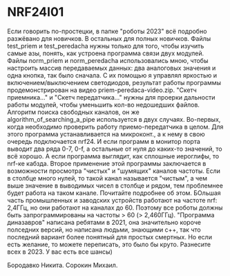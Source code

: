 # NRF24l01
Если говорить по-простецки, в папке "роботы 2023" всё подробно разжёвано для новичков. В остальных для полных новичков.
Файлы test_priem и test_peredacha нужны только для того, чтобы изучить самые азы, понять, как устроена программа связи двух модулей.
Файлы norm_priem и norm_peredacha использовались мною, чтобы настроить массив передаваемых данных: два аналоговых значения и одна кнопка, так было сначала. С их помощью я управлял яркостью и включением/выключением светодиодов, результат работы программы продемонстрирован на видео priem-peredaca-video.zip.
"Скетч приемника..." и "Скетч передатчика..." нужны для проерки дальности работы модулей, чтобы уменьшить кол-во недошедших файлов.
Алгоритм поиска свободных каналов, он же algorithm_of_searching_a_pipe используется в двух случаях. Во-первых, когда необходимо проверить работу приемо-передатчика в целом. Для этого программа устанавливается на микроконт., а к нему в свою очередь подключается nrf24. И если программ в монитор порта выводит два ряда 0-7, 0-f, а остальные от нуля до каких-то значений, то всё хорошо. А если программа выглядит, как сплошные иероглифы, то nrf-ке кабзда. Второе применение этой программы заключается в возможности просмотра "чистых" и "шумящих" каналов частоты. Если в столбце много нулей, то такой канал называется "чистым", а чем выше значение в выводимых чисел в столбце и рядом, тем проблемнее будет работа на таком канале. Почитайте подробнее об этом.
БОльшая часть промышленных и заводских устройств работают на частоте nrf: 2,4ГГц, но они работают на каналах до 60. Поэтому все роботы должны быть запрограммированы на частоты > 60 (> 2,460ГГц).
"Программа диназавров" написана ребятами в 2021, она значительно короче полседних версий, но написана людьми, знающими с++, так что последний вариант более понятный для простых смертных. Но если есть желание, то можете переписать, это было бы круто.
Разнесите всех в 2023. У вас есть все шансы)

Бородавко Никита.
Сорокин Михаил.
